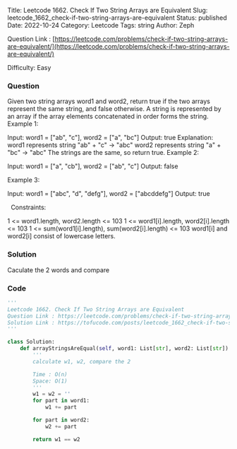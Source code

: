 Title: Leetcode 1662. Check If Two String Arrays are Equivalent
Slug: leetcode_1662_check-if-two-string-arrays-are-equivalent
Status: published
Date: 2022-10-24
Category: Leetcode
Tags: string
Author: Zeph

Question Link : [https://leetcode.com/problems/check-if-two-string-arrays-are-equivalent/](https://leetcode.com/problems/check-if-two-string-arrays-are-equivalent/)

Difficulty: Easy

### Question
Given two string arrays word1 and word2, return true if the two arrays represent the same string, and false otherwise.
A string is represented by an array if the array elements concatenated in order forms the string.
 
Example 1:

Input: word1 = ["ab", "c"], word2 = ["a", "bc"]
Output: true
Explanation:
word1 represents string "ab" + "c" -> "abc"
word2 represents string "a" + "bc" -> "abc"
The strings are the same, so return true.
Example 2:

Input: word1 = ["a", "cb"], word2 = ["ab", "c"]
Output: false

Example 3:

Input: word1  = ["abc", "d", "defg"], word2 = ["abcddefg"]
Output: true

 
Constraints:

1 <= word1.length, word2.length <= 103
1 <= word1[i].length, word2[i].length <= 103
1 <= sum(word1[i].length), sum(word2[i].length) <= 103
word1[i] and word2[i] consist of lowercase letters.

### Solution

Caculate the 2 words and compare


### Code
```python
'''
Leetcode 1662. Check If Two String Arrays are Equivalent
Question Link : https://leetcode.com/problems/check-if-two-string-arrays-are-equivalent/
Solution Link : https://tofucode.com/posts/leetcode_1662_check-if-two-string-arrays-are-equivalent.html
'''

class Solution:
    def arrayStringsAreEqual(self, word1: List[str], word2: List[str]) -> bool:
        '''
        calculate w1, w2, compare the 2

        Time : O(n)
        Space: O(1)
        '''
        w1 = w2 = ''
        for part in word1:
            w1 += part

        for part in word2:
            w2 += part

        return w1 == w2



```

